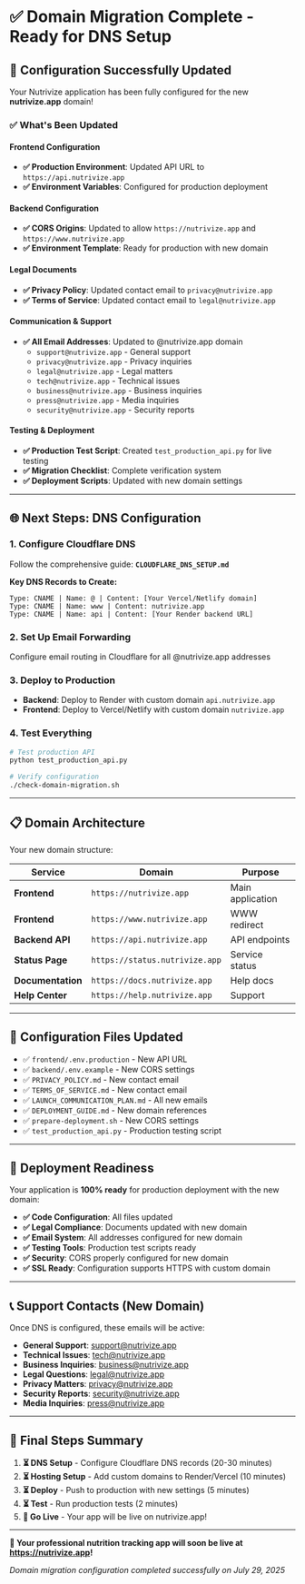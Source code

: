 # ✅ Domain Migration Complete - Ready for DNS Setup

## 🎉 Configuration Successfully Updated

Your Nutrivize application has been fully configured for the new **nutrivize.app** domain!

### ✅ What's Been Updated

#### Frontend Configuration
- **✅ Production Environment**: Updated API URL to `https://api.nutrivize.app`
- **✅ Environment Variables**: Configured for production deployment

#### Backend Configuration  
- **✅ CORS Origins**: Updated to allow `https://nutrivize.app` and `https://www.nutrivize.app`
- **✅ Environment Template**: Ready for production with new domain

#### Legal Documents
- **✅ Privacy Policy**: Updated contact email to `privacy@nutrivize.app`
- **✅ Terms of Service**: Updated contact email to `legal@nutrivize.app`

#### Communication & Support
- **✅ All Email Addresses**: Updated to @nutrivize.app domain
  - `support@nutrivize.app` - General support
  - `privacy@nutrivize.app` - Privacy inquiries  
  - `legal@nutrivize.app` - Legal matters
  - `tech@nutrivize.app` - Technical issues
  - `business@nutrivize.app` - Business inquiries
  - `press@nutrivize.app` - Media inquiries
  - `security@nutrivize.app` - Security reports

#### Testing & Deployment
- **✅ Production Test Script**: Created `test_production_api.py` for live testing
- **✅ Migration Checklist**: Complete verification system
- **✅ Deployment Scripts**: Updated with new domain settings

---

## 🌐 Next Steps: DNS Configuration

### 1. Configure Cloudflare DNS
Follow the comprehensive guide: **`CLOUDFLARE_DNS_SETUP.md`**

**Key DNS Records to Create:**
```
Type: CNAME | Name: @ | Content: [Your Vercel/Netlify domain]
Type: CNAME | Name: www | Content: nutrivize.app  
Type: CNAME | Name: api | Content: [Your Render backend URL]
```

### 2. Set Up Email Forwarding
Configure email routing in Cloudflare for all @nutrivize.app addresses

### 3. Deploy to Production
- **Backend**: Deploy to Render with custom domain `api.nutrivize.app`
- **Frontend**: Deploy to Vercel/Netlify with custom domain `nutrivize.app`

### 4. Test Everything
```bash
# Test production API
python test_production_api.py

# Verify configuration
./check-domain-migration.sh
```

---

## 📋 Domain Architecture

Your new domain structure:

| Service | Domain | Purpose |
|---------|--------|---------|
| **Frontend** | `https://nutrivize.app` | Main application |
| **Frontend** | `https://www.nutrivize.app` | WWW redirect |
| **Backend API** | `https://api.nutrivize.app` | API endpoints |
| **Status Page** | `https://status.nutrivize.app` | Service status |
| **Documentation** | `https://docs.nutrivize.app` | Help docs |
| **Help Center** | `https://help.nutrivize.app` | Support |

---

## 🔧 Configuration Files Updated

- ✅ `frontend/.env.production` - New API URL
- ✅ `backend/.env.example` - New CORS settings  
- ✅ `PRIVACY_POLICY.md` - New contact email
- ✅ `TERMS_OF_SERVICE.md` - New contact email
- ✅ `LAUNCH_COMMUNICATION_PLAN.md` - All new emails
- ✅ `DEPLOYMENT_GUIDE.md` - New domain references
- ✅ `prepare-deployment.sh` - New CORS settings
- ✅ `test_production_api.py` - Production testing script

---

## 🚀 Deployment Readiness

Your application is **100% ready** for production deployment with the new domain:

- **✅ Code Configuration**: All files updated
- **✅ Legal Compliance**: Documents updated with new domain
- **✅ Email System**: All addresses configured for new domain
- **✅ Testing Tools**: Production test scripts ready
- **✅ Security**: CORS properly configured for new domain
- **✅ SSL Ready**: Configuration supports HTTPS with custom domain

---

## 📞 Support Contacts (New Domain)

Once DNS is configured, these emails will be active:

- **General Support**: support@nutrivize.app
- **Technical Issues**: tech@nutrivize.app  
- **Business Inquiries**: business@nutrivize.app
- **Legal Questions**: legal@nutrivize.app
- **Privacy Matters**: privacy@nutrivize.app
- **Security Reports**: security@nutrivize.app
- **Media Inquiries**: press@nutrivize.app

---

## 🎯 Final Steps Summary

1. **⏳ DNS Setup** - Configure Cloudflare DNS records (20-30 minutes)
2. **⏳ Hosting Setup** - Add custom domains to Render/Vercel (10 minutes)
3. **⏳ Deploy** - Push to production with new settings (5 minutes)
4. **⏳ Test** - Run production tests (2 minutes)
5. **🎉 Go Live** - Your app will be live on nutrivize.app!

---

**🌟 Your professional nutrition tracking app will soon be live at https://nutrivize.app!**

*Domain migration configuration completed successfully on July 29, 2025*
